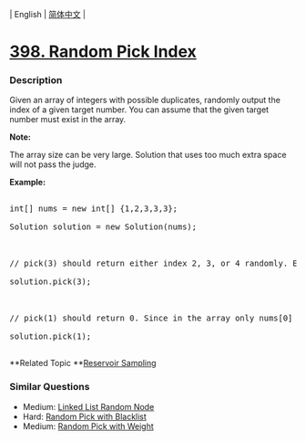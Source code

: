 | English | [简体中文](README.md) |

# [398. Random Pick Index](https://leetcode-cn.com/problems/random-pick-index)
 ### Description
<p>Given an array of integers with possible duplicates, randomly output the index of a given target number. You can assume that the given target number must exist in the array.</p>

<p><b>Note:</b><br />
The array size can be very large. Solution that uses too much extra space will not pass the judge.</p>

<p><b>Example:</b></p>

<pre>
int[] nums = new int[] {1,2,3,3,3};
Solution solution = new Solution(nums);

// pick(3) should return either index 2, 3, or 4 randomly. Each index should have equal probability of returning.
solution.pick(3);

// pick(1) should return 0. Since in the array only nums[0] is equal to 1.
solution.pick(1);
</pre>

**Related Topic	**[Reservoir Sampling](https://leetcode-cn.com/tag/reservoir-sampling) 

### Similar Questions
 - Medium:	[Linked List Random Node](https://leetcode-cn.com/problems/linked-list-random-node) 
 - Hard:	[Random Pick with Blacklist](https://leetcode-cn.com/problems/random-pick-with-blacklist) 
 - Medium:	[Random Pick with Weight](https://leetcode-cn.com/problems/random-pick-with-weight) 
